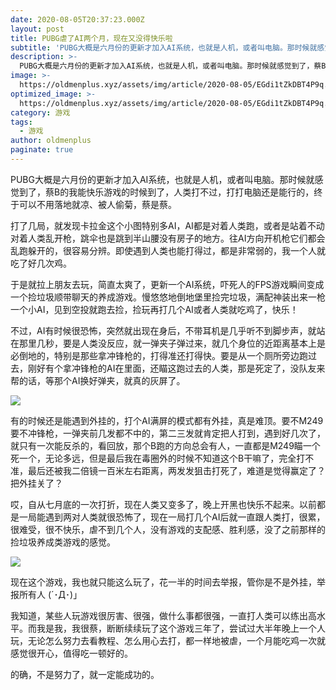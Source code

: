 ```yaml
---
date: 2020-08-05T20:37:23.000Z
layout: post
title: PUBG虐了AI两个月，现在又没得快乐啦
subtitle: 'PUBG大概是六月份的更新才加入AI系统，也就是人机，或者叫电脑。那时候就感觉到了，蔡B的我能快乐游戏的时候到了'
description: >-
  PUBG大概是六月份的更新才加入AI系统，也就是人机，或者叫电脑。那时候就感觉到了，蔡B的我能快乐游戏的时候到了
image: >-
  https://oldmenplus.xyz/assets/img/article/2020-08-05/EGdi1tZkDBT4P9q.jpg
optimized_image: >-
  https://oldmenplus.xyz/assets/img/article/2020-08-05/EGdi1tZkDBT4P9q.jpg
category: 游戏
tags:
  - 游戏
author: oldmenplus
paginate: true
---
```


PUBG大概是六月份的更新才加入AI系统，也就是人机，或者叫电脑。那时候就感觉到了，蔡B的我能快乐游戏的时候到了，人类打不过，打打电脑还是能行的，终于可以不用落地就凉、被人偷菊，蔡是蔡。

打了几局，就发现卡拉金这个小图特别多AI，AI都是对着人类跑，或者是站着不动对着人类乱开枪，跳伞也是跳到半山腰没有房子的地方。往AI方向开机枪它们都会乱跑躲开的，很容易分辨。即使遇到人类也能打得过，都是非常弱的，我一个人就吃了好几次鸡。

于是就拉上朋友去玩，简直太爽了，更新一个AI系统，吓死人的FPS游戏瞬间变成一个捡垃圾顺带聊天的养成游戏。慢悠悠地倒地堡里捡完垃圾，满配神装出来一枪一个小AI，见到空投就跑去捡，捡玩再打几个AI或者人类就吃鸡了，快乐！

不过，AI有时候很恐怖，突然就出现在身后，不带耳机是几乎听不到脚步声，就站在那里几秒，要是人类没反应，就一弹夹子弹过来，就几个身位的近距离基本上是必倒地的，特别是那些拿冲锋枪的，打得准还打得快。要是从一个厕所旁边跑过去，刚好有个拿冲锋枪的AI在里面，还瞄这跑过去的人类，那是死定了，没队友来帮的话，等那个AI换好弹夹，就真的灰屏了。

![](https://oldmenplus.xyz/assets/img/article/2020-08-05/OlQqU5mfePMp2Zz.jpg)

有的时候还是能遇到外挂的，打个AI满屏的模式都有外挂，真是难顶。要不M249要不冲锋枪，一弹夹前几发都不中的，第二三发就肯定把人打到，遇到好几次了，就只有一次能反杀的，看回放，那个B跑的方向总会有人，一直都是M249瞄一个死一个，无论多远，但是最后我在毒圈外的时候不知道这个B干嘛了，完全打不准，最后还被我二倍镜一百米左右距离，两发发狙击打死了，难道是觉得赢定了？把外挂关了？

哎，自从七月底的一次打折，现在人类又变多了，晚上开黑也快乐不起来。以前都是一局能遇到两对人类就很恐怖了，现在一局打几个AI后就一直跟人类打，很累，很难受，很不快乐，虐不到几个人，没有游戏的支配感、胜利感，没了之前那样的捡垃圾养成类游戏的感觉。

![](https://oldmenplus.xyz/assets/img/article/2020-08-05/WHPSV7BYwLsrvaJ.jpg)

现在这个游戏，我也就只能这么玩了，花一半的时间去举报，管你是不是外挂，举报所有人 (´･Д･)」

我知道，某些人玩游戏很厉害、很强，做什么事都很强，一直打人类可以练出高水平。而我是我，我很蔡，断断续续玩了这个游戏三年了，尝试过大半年晚上一个人玩，无论怎么努力去看教程、怎么用心去打，都一样地被虐，一个月能吃鸡一次就感觉很开心，值得吃一顿好的。

的确，不是努力了，就一定能成功的。